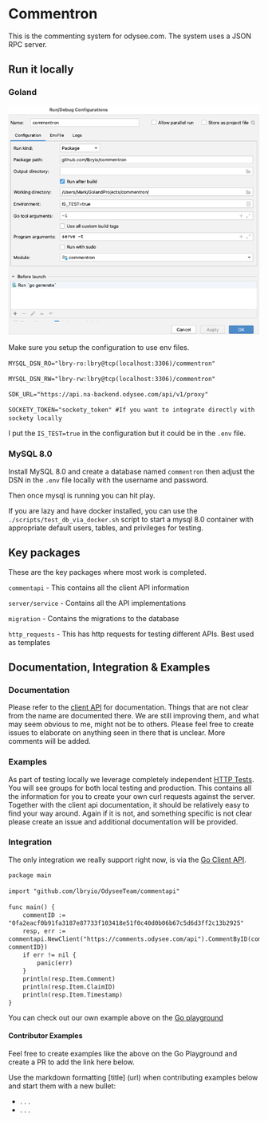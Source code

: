 # Commentron 

This is the commenting system for odysee.com. The system uses a JSON RPC server.
 
## Run it locally

### Goland

![GoLand configuration](goland-config.png)

Make sure you setup the configuration to use env files. 

`MYSQL_DSN_RO="lbry-ro:lbry@tcp(localhost:3306)/commentron"`

`MYSQL_DSN_RW="lbry-rw:lbry@tcp(localhost:3306)/commentron"`

`SDK_URL="https://api.na-backend.odysee.com/api/v1/proxy"`

`SOCKETY_TOKEN="sockety_token" #If you want to integrate directly with sockety locally`

I put the `IS_TEST=true` in the configuration but it could be in the `.env` file. 

### MySQL 8.0

Install MySQL 8.0 and create a database named `commentron` then adjust the DSN
in the `.env` file locally with the username and password. 

Then once mysql is running you can hit play. 

If you are lazy and have docker installed, you can use the `./scripts/test_db_via_docker.sh` script
to start a mysql 8.0 container with appropriate default users, tables, and privileges for testing.

## Key packages

These are the key packages where most work is completed.

`commentapi` -  This contains all the client API information 

`server/service` - Contains all the API implementations

`migration` - Contains the migrations to the database

`http_requests` - This has http requests for testing different APIs. Best used as templates

## Documentation, Integration & Examples

### Documentation

Please refer to the [client API](commentapi) for documentation. Things that are not clear from the name are documented there.
We are still improving them, and what may seem obvious to me, might not be to others. Please feel free
to create issues to elaborate on anything seen in there that is unclear. More comments will be added. 

### Examples

As part of testing locally we leverage completely independent [HTTP Tests](http_requests). You will see
groups for both local testing and production. This contains all the information for you to create your 
own curl requests against the server. Together with the client api documentation, it should be relatively
easy to find your way around. Again if it is not, and something specific is not clear please create an issue
and additional documentation will be provided. 

### Integration 

The only integration we really support right now, is via the [Go Client API](commentapi). 

```golang
package main

import "github.com/lbryio/OdyseeTeam/commentapi"

func main() {
	commentID := "0fa2eacf0b91fa3187e87733f103418e51f0c40d0b06b67c5d6d3ff2c13b2925"
	resp, err := commentapi.NewClient("https://comments.odysee.com/api").CommentByID(commentapi.ByIDArgs{CommentID: commentID})
	if err != nil {
		panic(err)
	}
	println(resp.Item.Comment)
	println(resp.Item.ClaimID)
	println(resp.Item.Timestamp)
}
```

You can check out our own example above on the [Go playground](https://play.golang.com/p/o2gHKgvamu3)


#### Contributor Examples

Feel free to create examples like the above on the Go Playground and create a PR to add the link here below.

Use the markdown formatting [title] (url) when contributing examples below and start them with a new bullet:

-  . . .
-  . . .



